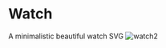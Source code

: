 # Watch
A minimalistic beautiful watch SVG 
![watch2](https://user-images.githubusercontent.com/104062587/164974984-add1ae8a-5408-4b57-aa80-badc9bbedfc6.png)
